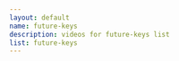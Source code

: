```yaml
--- 
layout: default
name: future-keys
description: videos for future-keys list
list: future-keys
---
```


<div class="player">
<div id="player"><!-- "https://www.youtube.com/watch?v={{site.data.lists[page.list][0]}}" --></div>
</div>

